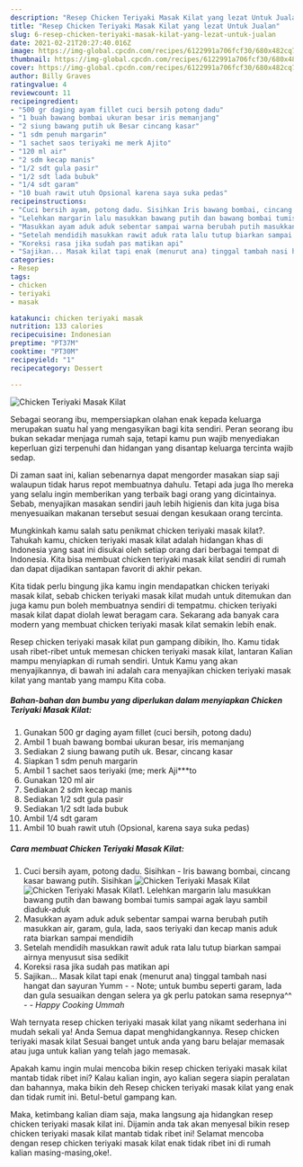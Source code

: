 ```yaml
---
description: "Resep Chicken Teriyaki Masak Kilat yang lezat Untuk Jualan"
title: "Resep Chicken Teriyaki Masak Kilat yang lezat Untuk Jualan"
slug: 6-resep-chicken-teriyaki-masak-kilat-yang-lezat-untuk-jualan
date: 2021-02-21T20:27:40.016Z
image: https://img-global.cpcdn.com/recipes/6122991a706fcf30/680x482cq70/chicken-teriyaki-masak-kilat-foto-resep-utama.jpg
thumbnail: https://img-global.cpcdn.com/recipes/6122991a706fcf30/680x482cq70/chicken-teriyaki-masak-kilat-foto-resep-utama.jpg
cover: https://img-global.cpcdn.com/recipes/6122991a706fcf30/680x482cq70/chicken-teriyaki-masak-kilat-foto-resep-utama.jpg
author: Billy Graves
ratingvalue: 4
reviewcount: 11
recipeingredient:
- "500 gr daging ayam fillet cuci bersih potong dadu"
- "1 buah bawang bombai ukuran besar iris memanjang"
- "2 siung bawang putih uk Besar cincang kasar"
- "1 sdm penuh margarin"
- "1 sachet saos teriyaki me merk Ajito"
- "120 ml air"
- "2 sdm kecap manis"
- "1/2 sdt gula pasir"
- "1/2 sdt lada bubuk"
- "1/4 sdt garam"
- "10 buah rawit utuh Opsional karena saya suka pedas"
recipeinstructions:
- "Cuci bersih ayam, potong dadu. Sisihkan Iris bawang bombai, cincang kasar bawang putih. Sisihkan"
- "Lelehkan margarin lalu masukkan bawang putih dan bawang bombai tumis sampai agak layu sambil diaduk-aduk"
- "Masukkan ayam aduk aduk sebentar sampai warna berubah putih masukkan air, garam, gula, lada, saos teriyaki dan kecap manis aduk rata biarkan sampai mendidih"
- "Setelah mendidih masukkan rawit aduk rata lalu tutup biarkan sampai airnya menyusut sisa sedikit"
- "Koreksi rasa jika sudah pas matikan api"
- "Sajikan... Masak kilat tapi enak (menurut ana) tinggal tambah nasi hangat dan sayuran Yumm  Note; untuk bumbu seperti garam, lada dan gula sesuaikan dengan selera ya gk perlu patokan sama resepnya^^  *_Happy Cooking Ummah_*"
categories:
- Resep
tags:
- chicken
- teriyaki
- masak

katakunci: chicken teriyaki masak 
nutrition: 133 calories
recipecuisine: Indonesian
preptime: "PT37M"
cooktime: "PT30M"
recipeyield: "1"
recipecategory: Dessert

---
```



![Chicken Teriyaki Masak Kilat](https://img-global.cpcdn.com/recipes/6122991a706fcf30/680x482cq70/chicken-teriyaki-masak-kilat-foto-resep-utama.jpg)

Sebagai seorang ibu, mempersiapkan olahan enak kepada keluarga merupakan suatu hal yang mengasyikan bagi kita sendiri. Peran seorang ibu bukan sekadar menjaga rumah saja, tetapi kamu pun wajib menyediakan keperluan gizi terpenuhi dan hidangan yang disantap keluarga tercinta wajib sedap.

Di zaman  saat ini, kalian sebenarnya dapat mengorder masakan siap saji walaupun tidak harus repot membuatnya dahulu. Tetapi ada juga lho mereka yang selalu ingin memberikan yang terbaik bagi orang yang dicintainya. Sebab, menyajikan masakan sendiri jauh lebih higienis dan kita juga bisa menyesuaikan makanan tersebut sesuai dengan kesukaan orang tercinta. 



Mungkinkah kamu salah satu penikmat chicken teriyaki masak kilat?. Tahukah kamu, chicken teriyaki masak kilat adalah hidangan khas di Indonesia yang saat ini disukai oleh setiap orang dari berbagai tempat di Indonesia. Kita bisa membuat chicken teriyaki masak kilat sendiri di rumah dan dapat dijadikan santapan favorit di akhir pekan.

Kita tidak perlu bingung jika kamu ingin mendapatkan chicken teriyaki masak kilat, sebab chicken teriyaki masak kilat mudah untuk ditemukan dan juga kamu pun boleh membuatnya sendiri di tempatmu. chicken teriyaki masak kilat dapat diolah lewat beragam cara. Sekarang ada banyak cara modern yang membuat chicken teriyaki masak kilat semakin lebih enak.

Resep chicken teriyaki masak kilat pun gampang dibikin, lho. Kamu tidak usah ribet-ribet untuk memesan chicken teriyaki masak kilat, lantaran Kalian mampu menyiapkan di rumah sendiri. Untuk Kamu yang akan menyajikannya, di bawah ini adalah cara menyajikan chicken teriyaki masak kilat yang mantab yang mampu Kita coba.

<!--inarticleads1-->

##### Bahan-bahan dan bumbu yang diperlukan dalam menyiapkan Chicken Teriyaki Masak Kilat:

1. Gunakan 500 gr daging ayam fillet (cuci bersih, potong dadu)
1. Ambil 1 buah bawang bombai ukuran besar, iris memanjang
1. Sediakan 2 siung bawang putih uk. Besar, cincang kasar
1. Siapkan 1 sdm penuh margarin
1. Ambil 1 sachet saos teriyaki (me; merk Aji***to
1. Gunakan 120 ml air
1. Sediakan 2 sdm kecap manis
1. Sediakan 1/2 sdt gula pasir
1. Sediakan 1/2 sdt lada bubuk
1. Ambil 1/4 sdt garam
1. Ambil 10 buah rawit utuh (Opsional, karena saya suka pedas)




<!--inarticleads2-->

##### Cara membuat Chicken Teriyaki Masak Kilat:

1. Cuci bersih ayam, potong dadu. Sisihkan - Iris bawang bombai, cincang kasar bawang putih. Sisihkan
<img src="https://img-global.cpcdn.com/steps/e0030d3efd3f9668/160x128cq70/chicken-teriyaki-masak-kilat-langkah-memasak-1-foto.jpg" alt="Chicken Teriyaki Masak Kilat"><img src="https://img-global.cpcdn.com/steps/adbf9429a7b5b2ef/160x128cq70/chicken-teriyaki-masak-kilat-langkah-memasak-1-foto.jpg" alt="Chicken Teriyaki Masak Kilat">1. Lelehkan margarin lalu masukkan bawang putih dan bawang bombai tumis sampai agak layu sambil diaduk-aduk
1. Masukkan ayam aduk aduk sebentar sampai warna berubah putih masukkan air, garam, gula, lada, saos teriyaki dan kecap manis aduk rata biarkan sampai mendidih
1. Setelah mendidih masukkan rawit aduk rata lalu tutup biarkan sampai airnya menyusut sisa sedikit
1. Koreksi rasa jika sudah pas matikan api
1. Sajikan... Masak kilat tapi enak (menurut ana) tinggal tambah nasi hangat dan sayuran Yumm -  - Note; untuk bumbu seperti garam, lada dan gula sesuaikan dengan selera ya gk perlu patokan sama resepnya^^ -  - *_Happy Cooking Ummah_*




Wah ternyata resep chicken teriyaki masak kilat yang nikamt sederhana ini mudah sekali ya! Anda Semua dapat menghidangkannya. Resep chicken teriyaki masak kilat Sesuai banget untuk anda yang baru belajar memasak atau juga untuk kalian yang telah jago memasak.

Apakah kamu ingin mulai mencoba bikin resep chicken teriyaki masak kilat mantab tidak ribet ini? Kalau kalian ingin, ayo kalian segera siapin peralatan dan bahannya, maka bikin deh Resep chicken teriyaki masak kilat yang enak dan tidak rumit ini. Betul-betul gampang kan. 

Maka, ketimbang kalian diam saja, maka langsung aja hidangkan resep chicken teriyaki masak kilat ini. Dijamin anda tak akan menyesal bikin resep chicken teriyaki masak kilat mantab tidak ribet ini! Selamat mencoba dengan resep chicken teriyaki masak kilat enak tidak ribet ini di rumah kalian masing-masing,oke!.

